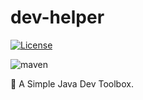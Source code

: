 # dev-helper

[![License](http://img.shields.io/:license-mit-brightgreen.svg)](https://github.com/KangSpaceTeam/dev-helper/blob/main/LICENSE)

![maven](https://img.shields.io/maven-central/v/org.kangspace.devhelper/dev-helper)

🧰 A Simple Java Dev Toolbox. 
